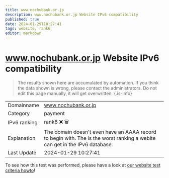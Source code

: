 ```yaml
---
title: www.nochubank.or.jp
description: www.nochubank.or.jp Website IPv6 compatibility
published: true
date: 2024-01-29T10:27:41
tags: website, rank6
editor: markdown
---
```


# www.nochubank.or.jp Website IPv6 compatibility

> The results shown here are accumulated by automation. If you think the data shown is wrong, please contact the administrators. 
> Do not edit this page manually, it will get overwritten.
{.is-info}


|   |   |
| - | - |
| Domainname | www.nochubank.or.jp
| Category | payment |
| IPv6 ranking | rank6 :x: :wastebasket: |
| Explanation | The domain doesn't even have an AAAA record to begin with. The is the worst ranking a webite can get in the IPv6 database. |
| Last Update | 2024-01-29 10:27:41 |

To see how this test was performed, please have a look at [our website test criteria howto](/howto/testcriteria/website)!

